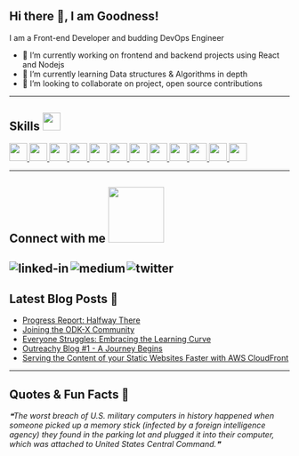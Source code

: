 ## Hi there 👋, I am Goodness!

I am a Front-end Developer and budding DevOps Engineer
- 🔭 I’m currently working on frontend and backend projects using React and Nodejs
- 🌱 I’m currently learning Data structures & Algorithms in depth
- 👯 I’m looking to collaborate on project, open source contributions
---

<h2> Skills <img src = "https://media2.giphy.com/media/QssGEmpkyEOhBCb7e1/giphy.gif?cid=ecf05e47a0n3gi1bfqntqmob8g9aid1oyj2wr3ds3mg700bl&rid=giphy.gif" width = 32px> </h2>
<a href= https://github.com/rahulbanerjee26?tab=repositories&q=&type=&language=javascript&sort= > <img width ='32px' src ='https://raw.githubusercontent.com/rahulbanerjee26/githubAboutMeGenerator/main/icons/javascript.svg'> </a>
<a href= https://github.com/rahulbanerjee26?tab=repositories&q=&type=&language=css&sort= > <img width ='32px' src ='https://raw.githubusercontent.com/rahulbanerjee26/githubAboutMeGenerator/main/icons/css.svg'> </a>
<a href= https://github.com/rahulbanerjee26?tab=repositories&q=&type=&language=html&sort= > <img width ='32px' src ='https://raw.githubusercontent.com/rahulbanerjee26/githubAboutMeGenerator/main/icons/html.svg'> </a>
<a href= https://github.com/rahulbanerjee26?tab=repositories&q=&type=&language=bootstrap&sort= > <img width ='32px' src ='https://raw.githubusercontent.com/rahulbanerjee26/githubAboutMeGenerator/main/icons/bootstrap.svg'> </a>
<a href= https://github.com/rahulbanerjee26?tab=repositories&q=&type=&language=sass&sort= > <img width ='32px' src ='https://raw.githubusercontent.com/rahulbanerjee26/githubAboutMeGenerator/main/icons/sass.svg'> </a>
<a href= https://github.com/rahulbanerjee26?tab=repositories&q=&type=&language=reactjs&sort= > <img width ='32px' src ='https://raw.githubusercontent.com/rahulbanerjee26/githubAboutMeGenerator/main/icons/reactjs.svg'> </a>
<a href= https://github.com/rahulbanerjee26?tab=repositories&q=&type=&language=git&sort= > <img width ='32px' src ='https://raw.githubusercontent.com/rahulbanerjee26/githubAboutMeGenerator/main/icons/git.svg'> </a>
<a href= https://github.com/rahulbanerjee26?tab=repositories&q=&type=&language=docker&sort= > <img width ='32px' src ='https://raw.githubusercontent.com/rahulbanerjee26/githubAboutMeGenerator/main/icons/docker.svg'> </a>
<a href= https://github.com/rahulbanerjee26?tab=repositories&q=&type=&language=linux&sort= > <img width ='32px' src ='https://raw.githubusercontent.com/rahulbanerjee26/githubAboutMeGenerator/main/icons/linux.svg'> </a>
<a href= https://github.com/rahulbanerjee26?tab=repositories&q=&type=&language=aws&sort= > <img width ='32px' src ='https://raw.githubusercontent.com/rahulbanerjee26/githubAboutMeGenerator/main/icons/aws.svg'> </a>
<a href= https://github.com/rahulbanerjee26?tab=repositories&q=&type=&language=gcp&sort= > <img width ='32px' src ='https://raw.githubusercontent.com/rahulbanerjee26/githubAboutMeGenerator/main/icons/gcp.svg'> </a>
<a href= https://github.com/rahulbanerjee26?tab=repositories&q=&type=&language=kubernetes&sort= > <img width ='32px' src ='https://raw.githubusercontent.com/rahulbanerjee26/githubAboutMeGenerator/main/icons/kubernetes.svg'> </a>

---

<h2> Connect with me <img src='https://raw.githubusercontent.com/ShahriarShafin/ShahriarShafin/main/Assets/handshake.gif' width="100px"> </h2>

[<img align="left" alt="linked-in" src="https://img.shields.io/badge/linkedin-%230077B5.svg?&style=for-the-badge&logo=linkedin&logoColor=white" />](https://www.linkedin.com/in/goodness-chris-ugari)
[<img align="left" alt="medium" src="https://img.shields.io/badge/medium-%2312100E.svg?&style=for-the-badge&logo=medium&logoColor=white" />](https://medium.com/@goodnesschrisugari)
[<img align="left" alt="twitter" src="https://img.shields.io/badge/twitter-%231DA1F2.svg?&style=for-the-badge&logo=twitter&logoColor=white" />](https://twitter.com/GoodnessChris)
<br/>
---

## Latest Blog Posts 📝
<!-- BLOG-POST-LIST:START -->
- [Progress Report: Halfway There](https://goodiec.hashnode.dev/progress-report-halfway-there)
- [Joining the ODK-X Community](https://goodiec.hashnode.dev/joining-the-odk-x-community)
- [Everyone Struggles: Embracing the Learning Curve](https://goodiec.hashnode.dev/everyone-struggles-embracing-the-learning-curve)
- [Outreachy Blog #1 - A Journey Begins](https://goodiec.hashnode.dev/outreachy-blog-1-a-journey-begins)
- [Serving the Content of your Static Websites Faster with AWS CloudFront](https://goodiec.hashnode.dev/serving-the-content-of-your-static-websites-faster-with-aws-cloudfront)
<!-- BLOG-POST-LIST:END -->

--- 

<!--[![GitHub stats](https://github-readme-stats.vercel.app/api?username=goodiec&show_icons=true&theme=dracula)](https://github.com/goodiec/github-readme-stats)
[![Top Langs](https://github-readme-stats.vercel.app/api/top-langs/?username=goodiec&langs_count=10&layout=compact&theme=dracula)](https://github.com/goodiec/github-readme-stats)-->


## Quotes & Fun Facts 💬
<!--STARTS_HERE_QUOTE_README-->
<i>❝The worst breach of U.S. military computers in history happened when someone picked up a memory stick (infected by a foreign intelligence agency) they found in the parking lot and plugged it into their computer, which was attached to United States Central Command.❞</i>
<!--ENDS_HERE_QUOTE_README-->

<!--
**Goodiec/Goodiec** is a ✨ _special_ ✨ repository because its `README.md` (this file) appears on your GitHub profile.

Here are some ideas to get you started:

- 🔭 I’m currently working on ...
- 🌱 I’m currently learning ...
- 👯 I’m looking to collaborate on ...
- 🤔 I’m looking for help with ...
- 💬 Ask me about ...
- 📫 How to reach me: ...
- 😄 Pronouns: ...
- ⚡ Fun fact: ...
-->
